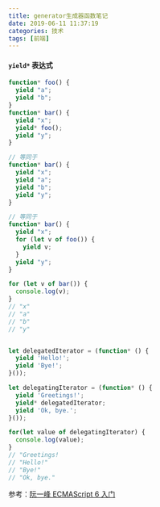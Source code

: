 ```yaml
---
title: generator生成器函数笔记
date: 2019-06-11 11:37:19
categories: 技术
tags: [前端]
---
```


#### `yield*` 表达式

<!--more-->

````javascript
function* foo() {
  yield "a";
  yield "b";
}
function* bar() {
  yield "x";
  yield* foo();
  yield "y";
}

// 等同于
function* bar() {
  yield "x";
  yield "a";
  yield "b";
  yield "y";
}

// 等同于
function* bar() {
  yield "x";
  for (let v of foo()) {
    yield v;
  }
  yield "y";
}

for (let v of bar()) {
  console.log(v);
}
// "x"
// "a"
// "b"
// "y"


let delegatedIterator = (function* () {
  yield 'Hello!';
  yield 'Bye!';
}());

let delegatingIterator = (function* () {
  yield 'Greetings!';
  yield* delegatedIterator;
  yield 'Ok, bye.';
}());

for(let value of delegatingIterator) {
  console.log(value);
}
// "Greetings!
// "Hello!"
// "Bye!"
// "Ok, bye."
````

参考：[阮一峰 ECMAScript 6 入门](http://es6.ruanyifeng.com/#docs/generator)